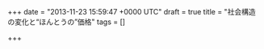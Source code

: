 
+++
date = "2013-11-23 15:59:47 +0000 UTC"
draft = true
title = "社会構造の変化と“ほんとうの”価格"
tags = []

+++

